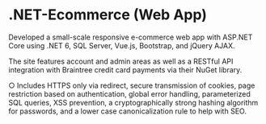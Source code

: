 # .NET-Ecommerce (Web App)

Developed a small-scale responsive e-commerce web app with ASP.NET Core using .NET 6, SQL Server, Vue.js, Bootstrap, and jQuery AJAX. 

The site features account and admin areas as well as a RESTful API integration with Braintree credit card payments via their NuGet library. 

○ Includes HTTPS only via redirect, secure transmission of cookies, page restriction based on authentication, global error handling, parameterized SQL queries, XSS prevention, a cryptographically strong hashing algorithm for passwords, and a lower case canonicalization rule to help with SEO.
